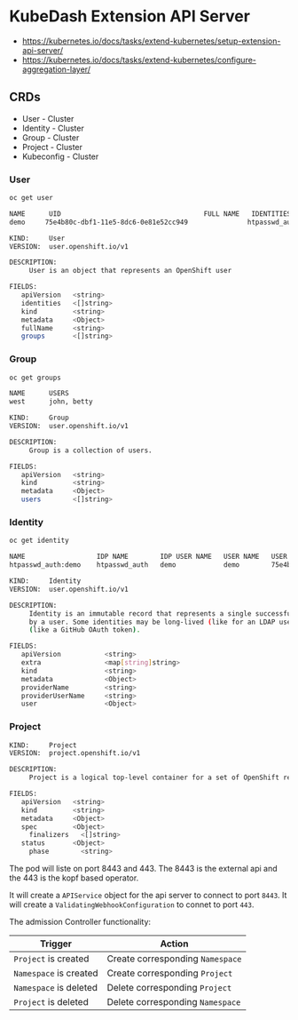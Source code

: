 # KubeDash Extension API Server

* https://kubernetes.io/docs/tasks/extend-kubernetes/setup-extension-api-server/
* https://kubernetes.io/docs/tasks/extend-kubernetes/configure-aggregation-layer/

## CRDs

* User - Cluster
* Identity - Cluster
* Group - Cluster
* Project - Cluster
* Kubeconfig - Cluster

### User

```bash
oc get user

NAME      UID                                    FULL NAME   IDENTITIES
demo     75e4b80c-dbf1-11e5-8dc6-0e81e52cc949               htpasswd_auth:demo
```

```bash
KIND:     User
VERSION:  user.openshift.io/v1

DESCRIPTION:
     User is an object that represents an OpenShift user

FIELDS:
   apiVersion   <string>
   identities   <[]string>
   kind         <string>
   metadata     <Object>
   fullName     <string>
   groups       <[]string>
```

### Group

```bash
oc get groups

NAME      USERS
west      john, betty
```

```bash
KIND:     Group
VERSION:  user.openshift.io/v1

DESCRIPTION:
     Group is a collection of users.

FIELDS:
   apiVersion   <string>
   kind         <string>
   metadata     <Object>
   users        <[]string>
```

### Identity

```bash
oc get identity

NAME                  IDP NAME        IDP USER NAME   USER NAME   USER UID
htpasswd_auth:demo    htpasswd_auth   demo            demo        75e4b80c-dbf1-11e5-8dc6-0e81e52cc949
```

```bash
KIND:     Identity
VERSION:  user.openshift.io/v1

DESCRIPTION:
     Identity is an immutable record that represents a single successful act of authentication
     by a user. Some identities may be long-lived (like for an LDAP user), others short-lived
     (like a GitHub OAuth token).

FIELDS:
   apiVersion           <string>
   extra                <map[string]string>
   kind                 <string>
   metadata             <Object>
   providerName         <string>
   providerUserName     <string>
   user                 <Object>
```

### Project

```bash
KIND:     Project
VERSION:  project.openshift.io/v1

DESCRIPTION:
     Project is a logical top-level container for a set of OpenShift resources.

FIELDS:
   apiVersion   <string>
   kind         <string>
   metadata     <Object>
   spec         <Object>
     finalizers   <[]string>
   status       <Object>
     phase        <string>
```

The pod will liste on port 8443 and 443. The 8443 is the external api and the 443 is the kopf based operator.

It will create a `APIService` object for the api server to connect to port `8443`.
It will create a `ValidatingWebhookConfiguration` to connet to port `443`.

The admission Controller functionality:

| Trigger                | Action                           |
| ---------------------- | -------------------------------- |
| `Project` is created   | Create corresponding `Namespace` |
| `Namespace` is created | Create corresponding `Project`   |
| `Namespace` is deleted | Delete corresponding `Project`   |
| `Project` is deleted   | Delete corresponding `Namespace` |

